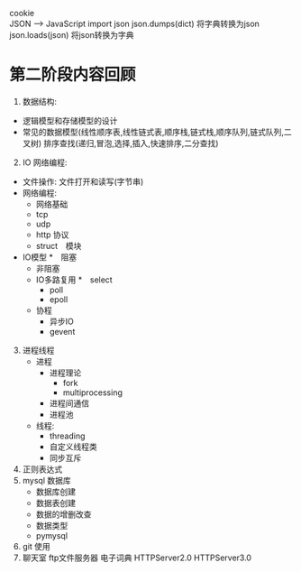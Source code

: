 cookie  
    JSON --> JavaScript
    import json
    json.dumps(dict)    将字典转换为json
    json.loads(json)    将json转换为字典
# 第二阶段内容回顾
1. 数据结构: 
* 逻辑模型和存储模型的设计
* 常见的数据模型(线性顺序表,线性链式表,顺序栈,链式栈,顺序队列,链式队列,二叉树)
排序查找(递归,冒泡,选择,插入,快速排序,二分查找)  

2. IO  网络编程:   
* 文件操作:  文件打开和读写(字节串)  
* 网络编程:     
    * 网络基础
    * tcp
    * udp
    * http 协议
    * struct　模块
* IO模型
    *　阻塞
    * 非阻塞
    * IO多路复用
        *　select
        * poll
        * epoll
    * 协程
        * 异步IO
        * gevent

3. 进程线程
    * 进程
        * 进程理论
            * fork
            * multiprocessing
        * 进程间通信
        * 进程池
    * 线程: 
        * threading 
        * 自定义线程类 
        * 同步互斥
4. 正则表达式
5. mysql 数据库
    * 数据库创建
    * 数据表创建 
    * 数据的增删改查
    * 数据类型
    * pymysql
6. git 使用
7. 聊天室 ftp文件服务器 电子词典
HTTPServer2.0
HTTPServer3.0

        
                
    
